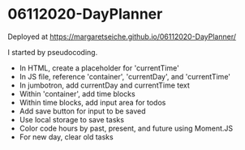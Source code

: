 # 06112020-DayPlanner

Deployed at https://margaretseiche.github.io/06112020-DayPlanner/

I started by pseudocoding.

- In HTML, create a placeholder for 'currentTime' 
- In JS file, reference 'container', 'currentDay', and 'currentTime'
- In jumbotron, add currentDay and currentTime text
- Within 'container', add time blocks
- Within time blocks, add input area for todos
- Add save button for input to be saved
- Use local storage to save tasks
- Color code hours by past, present, and future using Moment.JS
- For new day, clear old tasks

